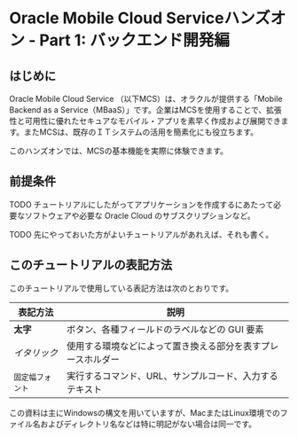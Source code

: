 # Oracle Mobile Cloud Serviceハンズオン - Part 1: バックエンド開発編


## はじめに

Oracle Mobile Cloud Service （以下MCS）は、オラクルが提供する「Mobile Backend as a Service（MBaaS）」です。企業はMCSを使用することで、拡張性と可用性に優れたセキュアなモバイル・アプリを素早く作成および展開できます。またMCSは、既存のＩＴシステムの活用を簡素化にも役立ちます。

このハンズオンでは、MCSの基本機能を実際に体験できます。


## 前提条件

TODO チュートリアルにしたがってアプリケーションを作成するにあたって必要なソフトウェアや必要な Oracle Cloud のサブスクリプションなど。

TODO 先にやっておいた方がよいチュートリアルがあれえば、それも書く。

## このチュートリアルの表記方法

このチュートリアルで使用している表記方法は次のとおりです。

|表記方法 |説明 |
|-------|----|
|**太字**|ボタン、各種フィールドのラベルなどの GUI 要素|
|*イタリック*|使用する環境などによって置き換える部分を表すプレースホルダー|
|`固定幅フォント`|実行するコマンド、URL、サンプルコード、入力するテキスト|

この資料は主にWindowsの構文を用いていますが、MacまたはLinux環境でのファイル名およびディレクトリ名などは特に明記がない場合は同一です。